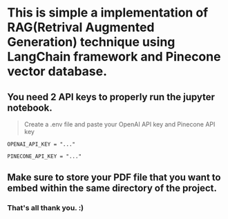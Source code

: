 # This is simple a implementation of RAG(Retrival Augmented Generation) technique using LangChain framework and Pinecone vector database.

## You need 2 API keys to properly run the jupyter notebook.
> Create a .env file and paste your OpenAI API key and Pinecone API key
```
OPENAI_API_KEY = "..."

PINECONE_API_KEY = "..."
```

## Make sure to store your PDF file that you want to embed within the same directory of the project.

### That's all thank you. :)

